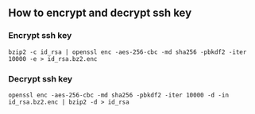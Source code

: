 ## How to encrypt and decrypt ssh key

### Encrypt ssh key
`bzip2 -c id_rsa | openssl enc -aes-256-cbc -md sha256 -pbkdf2 -iter 10000 -e > id_rsa.bz2.enc`
### Decrypt ssh key
`openssl enc -aes-256-cbc -md sha256 -pbkdf2 -iter 10000 -d -in id_rsa.bz2.enc | bzip2 -d > id_rsa`
